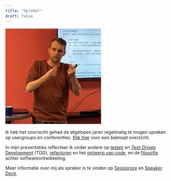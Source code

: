 ```yaml
---
title: "Spreker"
draft: false
---
```


<img class="rounded center" src="images/speaking-sm.jpg" width="300" alt="Karl van Heijster als spreker" />
<br/>


Ik heb het voorrecht gehad de afgelopen jaren regelmatig te mogen spreken op usergroups en conferenties. [Klik hier](/talks/overview/) voor een beknopt overzicht.


In mijn presentaties reflecteer ik onder andere op [testen](/tags/testen/) en [Test-Driven Development](/tags/test-driven-development/) (TDD), [refactoren](/tags/refactoren/) en het [ontwerp van code](/tags/clean-code/), en de [filosofie](/tags/filosofie/) achter softwareontwikkeling.


Meer informatie over mij als spreker is te vinden op [Sessionize](https://sessionize.com/karl-van-heijster) en [Speaker Deck](https://speakerdeck.com/dotkarl).
